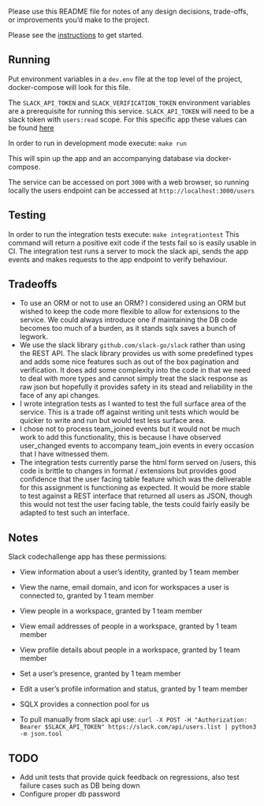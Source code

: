 Please use this README file for notes of any design decisions, trade-offs, or improvements you’d make to the project.

Please see the [instructions](INSTRUCTIONS.md) to get started.

## Running
Put environment variables in a `dev.env` file at the top level of the project,
docker-compose will look for this file.

The `SLACK_API_TOKEN` and `SLACK_VERIFICATION_TOKEN` environment variables are
a prerequisite for running this service. `SLACK_API_TOKEN` will need to be a
slack token with `users:read` scope. For this specific app these values can
be found [here](https://api.slack.com/apps/A03CYL14A5B)

In order to run in development mode execute:
`make run`

This will spin up the app and an accompanying database via docker-compose.

The service can be accessed on port `3000` with a web browser, so running locally
the users endpoint can be accessed at `http://localhost:3000/users`

## Testing
In order to run the integration tests execute:
`make integrationtest`
This command will return a positive exit code if the tests fail so is easily
usable in CI. The integration test runs a server to mock the slack api, sends
the app events and makes requests to the app endpoint to verify behaviour.

## Tradeoffs
* To use an ORM or not to use an ORM? I considered using an ORM but wished to
keep the code more flexible to allow for extensions to the service. We could always
introduce one if maintaining the DB code becomes too much of a burden, as it
stands sqlx saves a bunch of legwork.
* We use the slack library `github.com/slack-go/slack` rather than using the REST
API. The slack library provides us with some predefined types and adds some nice
features such as out of the box pagination and verification. It does add some
complexity into the code in that we need to deal with more types and cannot simply
treat the slack response as raw json but hopefully it provides safety in its stead
and reliability in the face of any api changes.
* I wrote integration tests as I wanted to test the full surface area of the
service. This is a trade off against writing unit tests which would be quicker to
write and run but would test less surface area.
* I chose not to process team_joined events but it would not be much work to add
this functionality, this is because I have observed user_changed events to
accompany team_join events in every occasion that I have witnessed them.
* The integration tests currently parse the html form served on /users, this code
is brittle to changes in format / extensions but provides good confidence that the
user facing table feature which was the deliverable for this assignment is
functioning as expected. It would be more stable to test against a REST interface
that returned all users as JSON, though this would not test the user facing table,
the tests could fairly easily be adapted to test such an interface.
## Notes
Slack codechallenge app has these permissions:
* View information about a user’s identity, granted by 1 team member
* View the name, email domain, and icon for workspaces a user is connected to, granted by 1 team member
* View people in a workspace, granted by 1 team member
* View email addresses of people in a workspace, granted by 1 team member
* View profile details about people in a workspace, granted by 1 team member
* Set a user’s presence, granted by 1 team member
* Edit a user’s profile information and status, granted by 1 team member

* SQLX provides a connection pool for us
* To pull manually from slack api use: `curl -X POST -H "Authorization: Bearer $SLACK_API_TOKEN" https://slack.com/api/users.list | python3 -m json.tool`
## TODO
* Add unit tests that provide quick feedback on regressions, also test failure cases such as DB being down
* Configure proper db password

